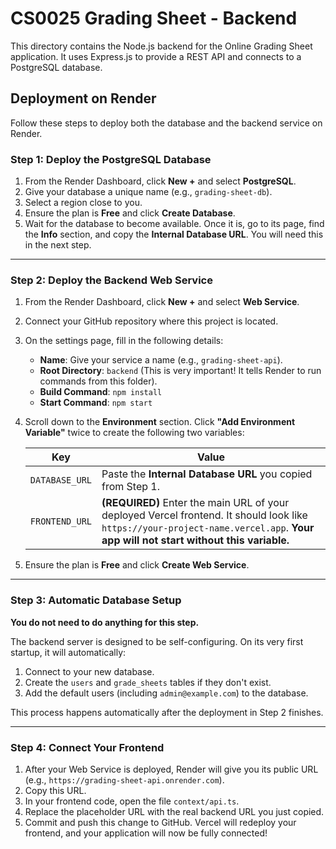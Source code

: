 # CS0025 Grading Sheet - Backend

This directory contains the Node.js backend for the Online Grading Sheet application. It uses Express.js to provide a REST API and connects to a PostgreSQL database.

## Deployment on Render

Follow these steps to deploy both the database and the backend service on Render.

### Step 1: Deploy the PostgreSQL Database

1.  From the Render Dashboard, click **New +** and select **PostgreSQL**.
2.  Give your database a unique name (e.g., `grading-sheet-db`).
3.  Select a region close to you.
4.  Ensure the plan is **Free** and click **Create Database**.
5.  Wait for the database to become available. Once it is, go to its page, find the **Info** section, and copy the **Internal Database URL**. You will need this in the next step.

---

### Step 2: Deploy the Backend Web Service

1.  From the Render Dashboard, click **New +** and select **Web Service**.
2.  Connect your GitHub repository where this project is located.
3.  On the settings page, fill in the following details:
    *   **Name**: Give your service a name (e.g., `grading-sheet-api`).
    *   **Root Directory**: `backend` (This is very important! It tells Render to run commands from this folder).
    *   **Build Command**: `npm install`
    *   **Start Command**: `npm start`
4.  Scroll down to the **Environment** section. Click **"Add Environment Variable"** twice to create the following two variables:

    | Key            | Value                                                              |
    | -------------- | ------------------------------------------------------------------ |
    | `DATABASE_URL` | Paste the **Internal Database URL** you copied from Step 1.        |
    | `FRONTEND_URL` | **(REQUIRED)** Enter the main URL of your deployed Vercel frontend. It should look like `https://your-project-name.vercel.app`. **Your app will not start without this variable.** |

5.  Ensure the plan is **Free** and click **Create Web Service**.

---

### Step 3: Automatic Database Setup

**You do not need to do anything for this step.**

The backend server is designed to be self-configuring. On its very first startup, it will automatically:
1.  Connect to your new database.
2.  Create the `users` and `grade_sheets` tables if they don't exist.
3.  Add the default users (including `admin@example.com`) to the database.

This process happens automatically after the deployment in Step 2 finishes.

---

### Step 4: Connect Your Frontend

1.  After your Web Service is deployed, Render will give you its public URL (e.g., `https://grading-sheet-api.onrender.com`).
2.  Copy this URL.
3.  In your frontend code, open the file `context/api.ts`.
4.  Replace the placeholder URL with the real backend URL you just copied.
5.  Commit and push this change to GitHub. Vercel will redeploy your frontend, and your application will now be fully connected!
